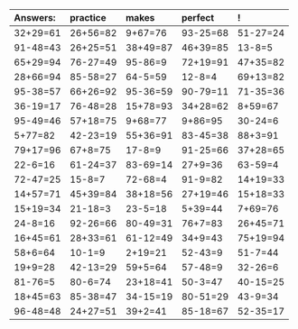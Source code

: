 | Answers: | practice | makes | perfect | ! |
| :--- | :--- | :--- | :--- | :--- |
| 32+29=61 | 26+56=82 | 9+67=76 | 93-25=68 | 51-27=24 | 
| 91-48=43 | 26+25=51 | 38+49=87 | 46+39=85 | 13-8=5 | 
| 65+29=94 | 76-27=49 | 95-86=9 | 72+19=91 | 47+35=82 | 
| 28+66=94 | 85-58=27 | 64-5=59 | 12-8=4 | 69+13=82 | 
| 95-38=57 | 66+26=92 | 95-36=59 | 90-79=11 | 71-35=36 | 
| 36-19=17 | 76-48=28 | 15+78=93 | 34+28=62 | 8+59=67 | 
| 95-49=46 | 57+18=75 | 9+68=77 | 9+86=95 | 30-24=6 | 
| 5+77=82 | 42-23=19 | 55+36=91 | 83-45=38 | 88+3=91 | 
| 79+17=96 | 67+8=75 | 17-8=9 | 91-25=66 | 37+28=65 | 
| 22-6=16 | 61-24=37 | 83-69=14 | 27+9=36 | 63-59=4 | 
| 72-47=25 | 15-8=7 | 72-68=4 | 91-9=82 | 14+19=33 | 
| 14+57=71 | 45+39=84 | 38+18=56 | 27+19=46 | 15+18=33 | 
| 15+19=34 | 21-18=3 | 23-5=18 | 5+39=44 | 7+69=76 | 
| 24-8=16 | 92-26=66 | 80-49=31 | 76+7=83 | 26+45=71 | 
| 16+45=61 | 28+33=61 | 61-12=49 | 34+9=43 | 75+19=94 | 
| 58+6=64 | 10-1=9 | 2+19=21 | 52-43=9 | 51-7=44 | 
| 19+9=28 | 42-13=29 | 59+5=64 | 57-48=9 | 32-26=6 | 
| 81-76=5 | 80-6=74 | 23+18=41 | 50-3=47 | 40-15=25 | 
| 18+45=63 | 85-38=47 | 34-15=19 | 80-51=29 | 43-9=34 | 
| 96-48=48 | 24+27=51 | 39+2=41 | 85-18=67 | 52-35=17 | 
